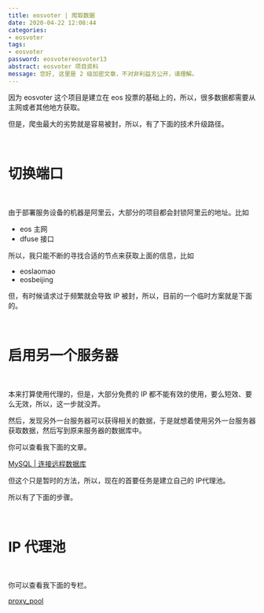```yaml
---
title: eosvoter | 爬取数据
date: 2020-04-22 12:08:44
categories:
- eosvoter
tags:
- eosvoter
password: eosvotereosvoter13
abstract: eosvoter 项目资料
message: 您好, 这里是 2 级加密文章，不对非利益方公开，请理解。
---
```

因为 eosvoter 这个项目是建立在 eos 投票的基础上的，所以，很多数据都需要从主网或者其他地方获取。

但是，爬虫最大的劣势就是容易被封，所以，有了下面的技术升级路径。

<!-- more -->

<br/>

# 切换端口

<br/>

由于部署服务设备的机器是阿里云，大部分的项目都会封锁阿里云的地址。比如

- eos 主网
- dfuse 接口

所以，我只能不断的寻找合适的节点来获取上面的信息，比如

- eoslaomao
- eosbeijing

但，有时候请求过于频繁就会导致 IP 被封，所以，目前的一个临时方案就是下面的。

<br/>

# 启用另一个服务器

<br/>

本来打算使用代理的，但是，大部分免费的 IP 都不能有效的使用，要么短效、要么无效，所以，这一步就没弄。

然后，发现另外一台服务器可以获得相关的数据，于是就想着使用另外一台服务器获取数据，然后写到原来服务器的数据库中。

你可以查看我下面的文章。

[MySQL | 连接远程数据库](https://benpaodewoniu.github.io/2020/04/22/sql8/)

但这个只是暂时的方法，所以，现在的首要任务是建立自己的 IP代理池。

所以有了下面的步骤。

<br/>

# IP 代理池

<br/>

你可以查看我下面的专栏。

[proxy_pool](https://benpaodewoniu.github.io/categories/开源项目/python/proxy-pool/)
